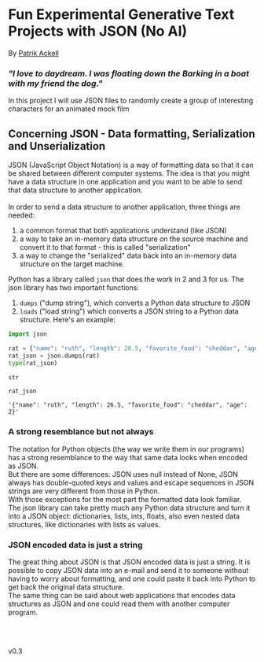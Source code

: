 
# Fun Experimental Generative Text Projects with JSON (No AI)
By [Patrik Ackell](https://iot-dude.github.io/)

### <i>"I love to daydream. I was floating down the Barking in a boat with my friend the dog."</i>

In this project I will use JSON files to randomly create a group of interesting characters for an animated mock film


## Concerning JSON - Data formatting, Serialization and Unserialization
JSON (JavaScript Object Notation) is a way of formatting data so that it can be shared between different computer systems. 
The idea is that you might have a data structure in one application and you want to be able to send that data structure to another application. 
<br>
<br>
In order to send a data structure to another application, three things are needed: 
1. a common format that both applications understand (like JSON)
2. a way to take an in-memory data structure on the source machine and convert it to that format - this is called "serialization"
3. a way to change the "serialized" data back into an in-memory data structure on the target machine.

Python has a library called `json` that does the work in 2 and 3 for us. The json library has two important functions: 
1. `dumps` ("dump string"), which converts a Python data structure to JSON
2. `loads` ("load string") which converts a JSON string to a Python data structure. Here's an example:


```python
import json
```


```python
rat = {"name": "ruth", "length": 26.5, "favorite_food": "cheddar", "age": 2}
rat_json = json.dumps(rat)
type(rat_json)
```




    str




```python
rat_json
```




    '{"name": "ruth", "length": 26.5, "favorite_food": "cheddar", "age": 2}'



### A strong resemblance but not always
The notation for Python objects (the way we write them in our programs) has a strong resemblance to the way that same data looks when encoded as JSON. 
<br>But there are some differences: JSON uses null instead of None, JSON always has double-quoted keys and values and escape sequences in JSON strings are very different from those in Python. 
<br>
With those exceptions for the most part the formatted data look familiar. 
<br>
The json library can take pretty much any Python data structure and turn it into a JSON object: dictionaries, lists, ints, floats, also even nested data structures, like dictionaries with lists as values.

### JSON encoded data is just a string
The great thing about JSON is that JSON encoded data is just a string. It is possible to copy JSON data into an e-mail and send it to someone without having to worry about formatting, and one could paste it back into Python to get back the original data structure. 
<br>
The same thing can be said about web applications that encodes data structures as JSON and one could read them with another computer program.

<br>
<br>

v0.3
